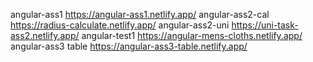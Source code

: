 angular-ass1 https://angular-ass1.netlify.app/
angular-ass2-cal https://radius-calculate.netlify.app/
angular-ass2-uni https://uni-task-ass2.netlify.app/
angular-test1 https://angular-mens-cloths.netlify.app/
angular-ass3 table https://angular-ass3-table.netlify.app/
